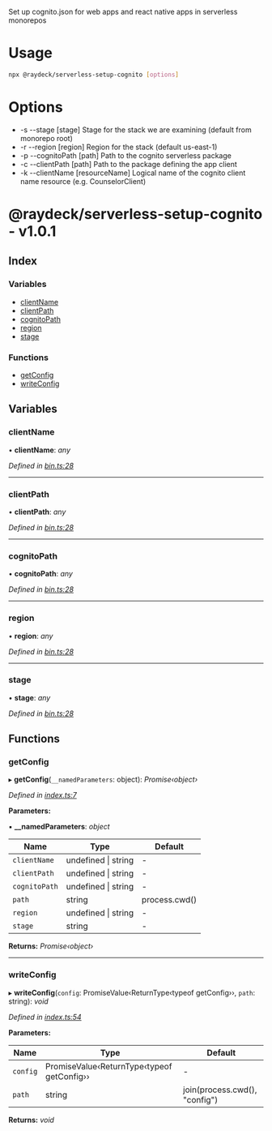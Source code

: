 
<a name="readmemd"></a>

Set up cognito.json for web apps and react native apps in serverless monorepos


<a name="__climd"></a>

# Usage
```bash
npx @raydeck/serverless-setup-cognito [options]
```
# Options
* -s --stage [stage] Stage for the stack we are examining (default from monorepo root) 
* -r --region [region] Region for the stack (default us-east-1) 
* -p --cognitoPath [path] Path to the cognito serverless package 
* -c --clientPath [path] Path to the package defining the app client 
* -k --clientName [resourceName] Logical name of the cognito client name resource (e.g. CounselorClient) 

<a name="_librarymd"></a>


# @raydeck/serverless-setup-cognito - v1.0.1

## Index

### Variables

* [clientName](#clientname)
* [clientPath](#clientpath)
* [cognitoPath](#cognitopath)
* [region](#region)
* [stage](#stage)

### Functions

* [getConfig](#getconfig)
* [writeConfig](#writeconfig)

## Variables

###  clientName

• **clientName**: *any*

*Defined in [bin.ts:28](https://github.com/rhdeck/serverless-setup-cognito/blob/9b9d8bd/src/bin.ts#L28)*

___

###  clientPath

• **clientPath**: *any*

*Defined in [bin.ts:28](https://github.com/rhdeck/serverless-setup-cognito/blob/9b9d8bd/src/bin.ts#L28)*

___

###  cognitoPath

• **cognitoPath**: *any*

*Defined in [bin.ts:28](https://github.com/rhdeck/serverless-setup-cognito/blob/9b9d8bd/src/bin.ts#L28)*

___

###  region

• **region**: *any*

*Defined in [bin.ts:28](https://github.com/rhdeck/serverless-setup-cognito/blob/9b9d8bd/src/bin.ts#L28)*

___

###  stage

• **stage**: *any*

*Defined in [bin.ts:28](https://github.com/rhdeck/serverless-setup-cognito/blob/9b9d8bd/src/bin.ts#L28)*

## Functions

###  getConfig

▸ **getConfig**(`__namedParameters`: object): *Promise‹object›*

*Defined in [index.ts:7](https://github.com/rhdeck/serverless-setup-cognito/blob/9b9d8bd/src/index.ts#L7)*

**Parameters:**

▪ **__namedParameters**: *object*

Name | Type | Default |
------ | ------ | ------ |
`clientName` | undefined &#124; string | - |
`clientPath` | undefined &#124; string | - |
`cognitoPath` | undefined &#124; string | - |
`path` | string | process.cwd() |
`region` | undefined &#124; string | - |
`stage` | string | - |

**Returns:** *Promise‹object›*

___

###  writeConfig

▸ **writeConfig**(`config`: PromiseValue‹ReturnType‹typeof getConfig››, `path`: string): *void*

*Defined in [index.ts:54](https://github.com/rhdeck/serverless-setup-cognito/blob/9b9d8bd/src/index.ts#L54)*

**Parameters:**

Name | Type | Default |
------ | ------ | ------ |
`config` | PromiseValue‹ReturnType‹typeof getConfig›› | - |
`path` | string | join(process.cwd(), "config") |

**Returns:** *void*
